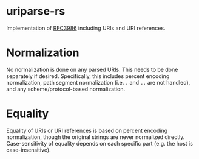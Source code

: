 # uriparse-rs

Implementation of [RFC3986](https://tools.ietf.org/html/rfc3986) including URIs and URI references.

# Normalization

No normalization is done on any parsed URIs. This needs to be done separately if desired. Specifically, this includes percent encoding normalization, path segment normalization (i.e. `.` and `..` are not handled), and any scheme/protocol-based normalization.

# Equality

Equality of URIs or URI references is based on percent encoding normalization, though the original strings are never normalized directly. Case-sensitivity of equality depends on each specific part (e.g. the host is case-insensitive).
